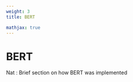 ```yaml
---
weight: 3
title: BERT

mathjax: true
---
```


# BERT

<aside class="notice">
Nat : Brief section on how BERT was implemented
</aside>

